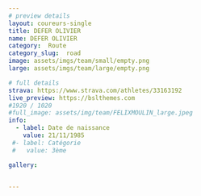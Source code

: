 ```yaml
---
# preview details
layout: coureurs-single
title: DEFER OLIVIER
name: DEFER OLIVIER
category:  Route
category_slug:  road
image: assets/imgs/team/small/empty.png
large: assets/imgs/team/large/empty.png

# full details
strava: https://www.strava.com/athletes/33163192
live_preview: https://bslthemes.com
#1920 / 1020
#full_image: assets/img/team/FELIXMOULIN_large.jpeg
info:
  - label: Date de naissance
    value: 21/11/1985
 #- label: Catégorie 
 #   value: 3ème

gallery:


---
```

